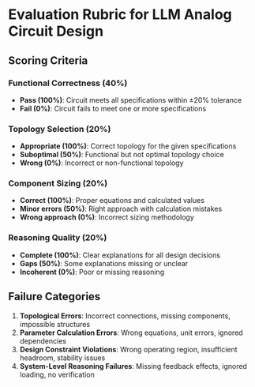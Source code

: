 # Evaluation Rubric for LLM Analog Circuit Design

## Scoring Criteria

### Functional Correctness (40%)
- **Pass (100%)**: Circuit meets all specifications within ±20% tolerance
- **Fail (0%)**: Circuit fails to meet one or more specifications

### Topology Selection (20%)
- **Appropriate (100%)**: Correct topology for the given specifications
- **Suboptimal (50%)**: Functional but not optimal topology choice
- **Wrong (0%)**: Incorrect or non-functional topology

### Component Sizing (20%)
- **Correct (100%)**: Proper equations and calculated values
- **Minor errors (50%)**: Right approach with calculation mistakes
- **Wrong approach (0%)**: Incorrect sizing methodology

### Reasoning Quality (20%)
- **Complete (100%)**: Clear explanations for all design decisions
- **Gaps (50%)**: Some explanations missing or unclear
- **Incoherent (0%)**: Poor or missing reasoning

## Failure Categories

1. **Topological Errors**: Incorrect connections, missing components, impossible structures
2. **Parameter Calculation Errors**: Wrong equations, unit errors, ignored dependencies
3. **Design Constraint Violations**: Wrong operating region, insufficient headroom, stability issues
4. **System-Level Reasoning Failures**: Missing feedback effects, ignored loading, no verification
